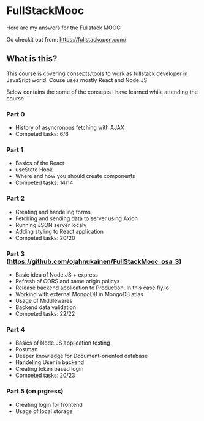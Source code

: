# FullStackMooc

Here are my answers for the Fullstack MOOC 

Go checkit out from: https://fullstackopen.com/

## What is this?

This course is covering consepts/tools to work as fullstack developer in JavaSript world. Couse uses mostly React and Node.JS

Below contains the some of the consepts I have learned while attending the course

### Part 0
- History of asyncronous fetching with AJAX
- Competed tasks: 6/6

### Part 1
- Basics of the React
- useState Hook
- Where and how you should create components
- Competed tasks: 14/14

### Part 2
- Creating and handeling forms
- Fetching and sending data to server using Axion
- Running JSON server localy
- Adding styling to React application
- Competed tasks: 20/20

### Part 3 (https://github.com/ojahnukainen/FullStackMooc_osa_3)
- Basic idea of Node.JS + express
- Refresh of CORS and same origin policys
- Release backend application to Production. In this case fly.io
- Working with external MongoDB  in MongoDB atlas
- Usage of Middlewares
- Backend data validation
- Competed tasks: 22/22

### Part 4
- Basics of Node.JS application testing
- Postman
- Deeper knowledge for Document-oriented database
- Handeling User in backend
- Creating token based login
- Competed tasks: 20/23

### Part 5 (on prgress)
- Creating login for frontend
- Usage of local storage 





